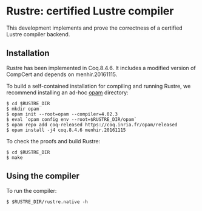 # Rustre: certified Lustre compiler

This development implements and prove the correctness of a certified
Lustre compiler backend.

## Installation

Rustre has been implemented in Coq.8.4.6. It includes a modified
version of CompCert and depends on menhir.20161115.

To build a self-contained installation for compiling and running
Rustre, we recommend installing an ad-hoc
[opam](https://opam.ocaml.org/) directory:

    $ cd $RUSTRE_DIR
    $ mkdir opam
    $ opam init --root=opam --compiler=4.02.3
    $ eval `opam config env --root=$RUSTRE_DIR/opam`
    $ opam repo add coq-released https://coq.inria.fr/opam/released 
    $ opam install -j4 coq.8.4.6 menhir.20161115

To check the proofs and build Rustre:

    $ cd $RUSTRE_DIR
    $ make

## Using the compiler


To run the compiler:

    $ $RUSTRE_DIR/rustre.native -h

